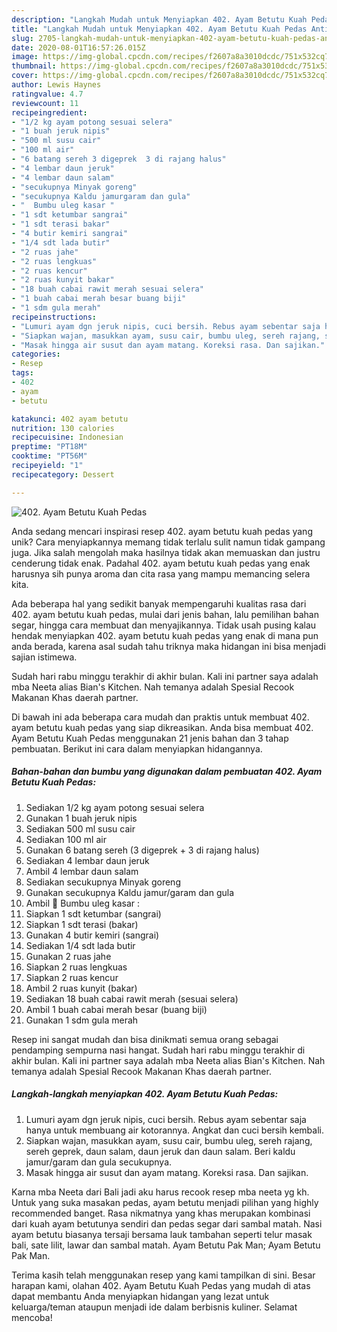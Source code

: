 ```yaml
---
description: "Langkah Mudah untuk Menyiapkan 402. Ayam Betutu Kuah Pedas Anti Gagal"
title: "Langkah Mudah untuk Menyiapkan 402. Ayam Betutu Kuah Pedas Anti Gagal"
slug: 2705-langkah-mudah-untuk-menyiapkan-402-ayam-betutu-kuah-pedas-anti-gagal
date: 2020-08-01T16:57:26.015Z
image: https://img-global.cpcdn.com/recipes/f2607a8a3010dcdc/751x532cq70/402-ayam-betutu-kuah-pedas-foto-resep-utama.jpg
thumbnail: https://img-global.cpcdn.com/recipes/f2607a8a3010dcdc/751x532cq70/402-ayam-betutu-kuah-pedas-foto-resep-utama.jpg
cover: https://img-global.cpcdn.com/recipes/f2607a8a3010dcdc/751x532cq70/402-ayam-betutu-kuah-pedas-foto-resep-utama.jpg
author: Lewis Haynes
ratingvalue: 4.7
reviewcount: 11
recipeingredient:
- "1/2 kg ayam potong sesuai selera"
- "1 buah jeruk nipis"
- "500 ml susu cair"
- "100 ml air"
- "6 batang sereh 3 digeprek  3 di rajang halus"
- "4 lembar daun jeruk"
- "4 lembar daun salam"
- "secukupnya Minyak goreng"
- "secukupnya Kaldu jamurgaram dan gula"
- "  Bumbu uleg kasar "
- "1 sdt ketumbar sangrai"
- "1 sdt terasi bakar"
- "4 butir kemiri sangrai"
- "1/4 sdt lada butir"
- "2 ruas jahe"
- "2 ruas lengkuas"
- "2 ruas kencur"
- "2 ruas kunyit bakar"
- "18 buah cabai rawit merah sesuai selera"
- "1 buah cabai merah besar buang biji"
- "1 sdm gula merah"
recipeinstructions:
- "Lumuri ayam dgn jeruk nipis, cuci bersih. Rebus ayam sebentar saja hanya untuk membuang air kotorannya. Angkat dan cuci bersih kembali."
- "Siapkan wajan, masukkan ayam, susu cair, bumbu uleg, sereh rajang, sereh geprek, daun salam, daun jeruk dan daun salam. Beri kaldu jamur/garam dan gula secukupnya."
- "Masak hingga air susut dan ayam matang. Koreksi rasa. Dan sajikan."
categories:
- Resep
tags:
- 402
- ayam
- betutu

katakunci: 402 ayam betutu 
nutrition: 130 calories
recipecuisine: Indonesian
preptime: "PT18M"
cooktime: "PT56M"
recipeyield: "1"
recipecategory: Dessert

---
```



![402. Ayam Betutu Kuah Pedas](https://img-global.cpcdn.com/recipes/f2607a8a3010dcdc/751x532cq70/402-ayam-betutu-kuah-pedas-foto-resep-utama.jpg)

Anda sedang mencari inspirasi resep 402. ayam betutu kuah pedas yang unik? Cara menyiapkannya memang tidak terlalu sulit namun tidak gampang juga. Jika salah mengolah maka hasilnya tidak akan memuaskan dan justru cenderung tidak enak. Padahal 402. ayam betutu kuah pedas yang enak harusnya sih punya aroma dan cita rasa yang mampu memancing selera kita.

Ada beberapa hal yang sedikit banyak mempengaruhi kualitas rasa dari 402. ayam betutu kuah pedas, mulai dari jenis bahan, lalu pemilihan bahan segar, hingga cara membuat dan menyajikannya. Tidak usah pusing kalau hendak menyiapkan 402. ayam betutu kuah pedas yang enak di mana pun anda berada, karena asal sudah tahu triknya maka hidangan ini bisa menjadi sajian istimewa.

Sudah hari rabu minggu terakhir di akhir bulan. Kali ini partner saya adalah mba Neeta alias Bian&#39;s Kitchen. Nah temanya adalah Spesial Recook Makanan Khas daerah partner.


Di bawah ini ada beberapa cara mudah dan praktis untuk membuat 402. ayam betutu kuah pedas yang siap dikreasikan. Anda bisa membuat 402. Ayam Betutu Kuah Pedas menggunakan 21 jenis bahan dan 3 tahap pembuatan. Berikut ini cara dalam menyiapkan hidangannya.

<!--inarticleads1-->

##### Bahan-bahan dan bumbu yang digunakan dalam pembuatan 402. Ayam Betutu Kuah Pedas:

1. Sediakan 1/2 kg ayam potong sesuai selera
1. Gunakan 1 buah jeruk nipis
1. Sediakan 500 ml susu cair
1. Sediakan 100 ml air
1. Gunakan 6 batang sereh (3 digeprek + 3 di rajang halus)
1. Sediakan 4 lembar daun jeruk
1. Ambil 4 lembar daun salam
1. Sediakan secukupnya Minyak goreng
1. Gunakan secukupnya Kaldu jamur/garam dan gula
1. Ambil  💮 Bumbu uleg kasar :
1. Siapkan 1 sdt ketumbar (sangrai)
1. Siapkan 1 sdt terasi (bakar)
1. Gunakan 4 butir kemiri (sangrai)
1. Sediakan 1/4 sdt lada butir
1. Gunakan 2 ruas jahe
1. Siapkan 2 ruas lengkuas
1. Siapkan 2 ruas kencur
1. Ambil 2 ruas kunyit (bakar)
1. Sediakan 18 buah cabai rawit merah (sesuai selera)
1. Ambil 1 buah cabai merah besar (buang biji)
1. Gunakan 1 sdm gula merah


Resep ini sangat mudah dan bisa dinikmati semua orang sebagai pendamping sempurna nasi hangat. Sudah hari rabu minggu terakhir di akhir bulan. Kali ini partner saya adalah mba Neeta alias Bian&#39;s Kitchen. Nah temanya adalah Spesial Recook Makanan Khas daerah partner. 

<!--inarticleads2-->

##### Langkah-langkah menyiapkan 402. Ayam Betutu Kuah Pedas:

1. Lumuri ayam dgn jeruk nipis, cuci bersih. Rebus ayam sebentar saja hanya untuk membuang air kotorannya. Angkat dan cuci bersih kembali.
1. Siapkan wajan, masukkan ayam, susu cair, bumbu uleg, sereh rajang, sereh geprek, daun salam, daun jeruk dan daun salam. Beri kaldu jamur/garam dan gula secukupnya.
1. Masak hingga air susut dan ayam matang. Koreksi rasa. Dan sajikan.


Karna mba Neeta dari Bali jadi aku harus recook resep mba neeta yg kh. Untuk yang suka masakan pedas, ayam betutu menjadi pilihan yang highly recommended banget. Rasa nikmatnya yang khas merupakan kombinasi dari kuah ayam betutunya sendiri dan pedas segar dari sambal matah. Nasi ayam betutu biasanya tersaji bersama lauk tambahan seperti telur masak bali, sate lilit, lawar dan sambal matah. Ayam Betutu Pak Man; Ayam Betutu Pak Man. 

Terima kasih telah menggunakan resep yang kami tampilkan di sini. Besar harapan kami, olahan 402. Ayam Betutu Kuah Pedas yang mudah di atas dapat membantu Anda menyiapkan hidangan yang lezat untuk keluarga/teman ataupun menjadi ide dalam berbisnis kuliner. Selamat mencoba!
